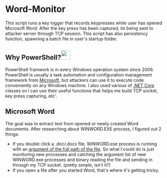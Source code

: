 ﻿# Word-Monitor

This script runs a key logger that records keypresses while user has opened Microsoft Word. After the key press has been captured, its being sent to attacker server through TCP session. This script has also persistency function, spawning a batch file in user's startup folder.

## Why PowerShell?<img src="https://1.bp.blogspot.com/-trcervxbi1c/Wqvxd3tIdAI/AAAAAAAAK3s/x4CX7QkRAbY1OdnFediDFeR7eG9M_R-iwCLcBGAs/s1600/PowerShell_5.0_icon.png" width="30" height="30" />

PowerShell framwork is in every Windows operation system since 2006.
PowerShell is usually a task automation and configuration management framework from [Microsoft](https://en.wikipedia.org/wiki/Microsoft "Microsoft"), but attackers can use it to execute code conveniently on any Windows machine.
I also used various of [.NET Core](https://docs.microsoft.com/en-us/dotnet/api/?view=netcore-3.1) classes so I can use their useful functions that helps me build TCP socket, key press capturing, etc'.

## Microsoft Word

The goal was to extract text from opened or newly created Word documents.
After researching about WINWORD.EXE process, I figured out 2 things:
 - If you double click a .doc/.docx file, WINWORD.exe process is running with an <ins>argument of the full path of the file</ins>. So what I could do is just monitoring new processes and catching the argument list of new WINWORD.exe processes and binary reading the file and sending in through my TCP socket. (pretty simple, isn't it?)
 - If you open a file after you started Word, that's where it's getting tricky.

